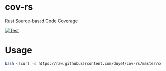 # cov-rs
Rust Source-based Code Coverage

[![Test](https://github.com/duyet/cov-rs/actions/workflows/test.yaml/badge.svg)](https://github.com/duyet/cov-rs/actions/workflows/test.yaml)

# Usage

```bash
bash <(curl -s https://raw.githubusercontent.com/duyet/cov-rs/master/cov.sh)
```
